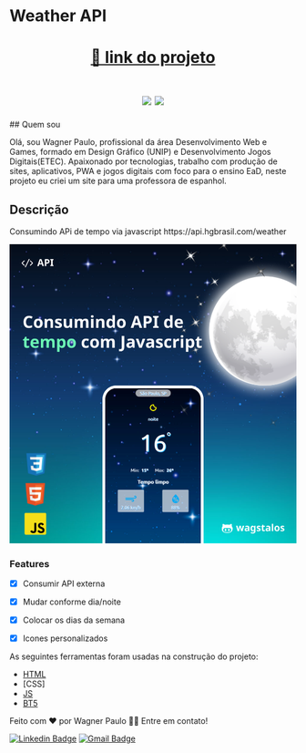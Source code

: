 # Weather API

<h1 align="center">
    <a href="https://wpsgames.com.br/sites/api-weather-v2/">🔗 link  do projeto</a>
</h1>

<h1 align="center">
<img src="https://img.shields.io/static/v1?label=Site&message=API Externa&color=3498db&style=for-the-badge&logo="/>
<img src="https://img.shields.io/static/v1?label=Status&message=finalizado&color=55efc4&style=for-the-badge&logo="/>
</h1>
## Quem sou

<p>Olá, sou Wagner Paulo, profissional da área Desenvolvimento Web e Games, formado em Design Gráfico (UNIP) e Desenvolvimento Jogos Digitais(ETEC). Apaixonado por tecnologias, trabalho com produção de sites, aplicativos, PWA e jogos digitais com foco para o ensino EaD, neste projeto eu criei um site para uma professora de espanhol.</p>

## Descrição

<p>Consumindo APi de tempo via javascript https://api.hgbrasil.com/weather</p>

<img src="https://github.com/wagstalos/weather-api/blob/master/img/screenshot.png" alt="Weather">

### Features

- [x] Consumir API externa
- [X] Mudar conforme dia/noite
- [X] Colocar os dias da semana
- [x] Icones personalizados


As seguintes ferramentas foram usadas na construção do projeto:

- [HTML](https://developer.mozilla.org/pt-BR/docs/Web/HTML)
- [CSS]
- [JS](https://developer.mozilla.org/pt-BR/docs/Web/JavaScript)
- [BT5](https://getbootstrap.com/)

Feito com ❤️ por Wagner Paulo 👋🏽
Entre em contato!

[![Linkedin Badge](https://img.shields.io/badge/-Wagner-blue?style=flat-square&logo=Linkedin&logoColor=white&link=https://www.linkedin.com/in/wagner-silva-6a163555/)](https://www.linkedin.com/in/wagner-silva-6a163555/)
[![Gmail Badge](https://img.shields.io/badge/-wagstalos@gmail.com-c14438?style=flat-square&logo=Gmail&logoColor=white&link=mailto:wagstalos@gmail.com)](mailto:wagstalos@gmail.com)



